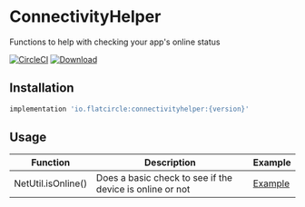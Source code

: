 # ConnectivityHelper
Functions to help with checking your app's online status

[![CircleCI](https://circleci.com/gh/flatcircle/ConnectivityHelper.svg?style=svg)](https://circleci.com/gh/flatcircle/ConnectivityHelper) [ ![Download](https://api.bintray.com/packages/flatcircle/ViewHelper/viewhelper/images/download.svg) ](https://bintray.com/flatcircle/ViewHelper/viewhelper/_latestVersion)

Installation
--------

```groovy
implementation 'io.flatcircle:connectivityhelper:{version}'
```


Usage
-----

| Function  | Description | Example |
| ------------- | ------------- | ------------- |
| NetUtil.isOnline() | Does a basic check to see if the device is online or not | [Example](https://github.com/flatcircle/LiveDataHelper/blob/master/app/src/main/java/io/flatcircle/livedatahelperexample/MainActivity.kt#L34)  |
